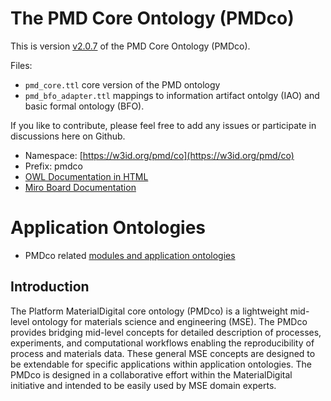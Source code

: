 # The PMD Core Ontology (PMDco) 

This is version [v2.0.7](https://github.com/materialdigital/core-ontology/releases/tag/v2.0.7) of the PMD Core Ontology (PMDco). 

Files: 
 - ```pmd_core.ttl```    core version of the PMD ontology
 - ```pmd_bfo_adapter.ttl```     mappings to information artifact ontolgy (IAO) and basic formal ontology (BFO). 

If you like to contribute, please feel free to add any issues or participate in discussions here on Github.

* Namespace: [https://w3id.org/pmd/co](https://w3id.org/pmd/co)
* Prefix: pmdco
* [OWL Documentation in HTML](https://w3id.org/pmd/co) 
* [Miro Board Documentation](https://miro.com/app/board/uXjVPn5wGiA=)

# Application Ontologies 

* PMDco related [modules and application ontologies](https://github.com/materialdigital/application-ontologies)

## Introduction
The Platform MaterialDigital core ontology (PMDco) is a lightweight mid-level ontology for materials science and engineering (MSE). The PMDco provides bridging mid-level concepts for detailed description of processes, experiments, and computational workflows enabling the reproducibility of process and materials data. These general MSE concepts are designed to be extendable for specific applications within application ontologies. The PMDco is designed in a collaborative effort within the MaterialDigital initiative and intended to be easily used by MSE domain experts.

